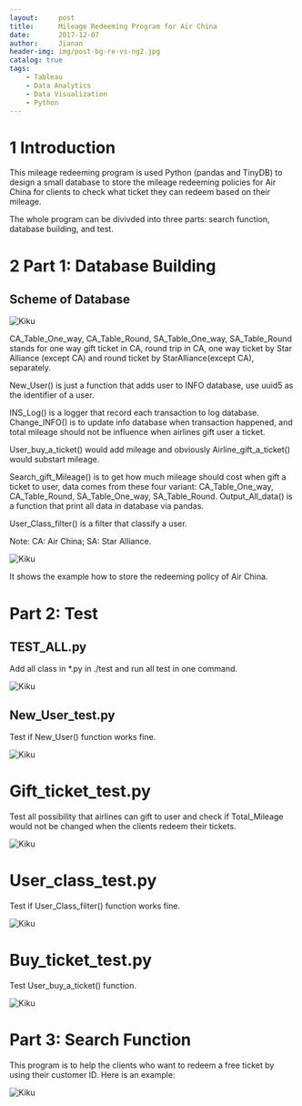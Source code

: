 ```yaml
---
layout:     post
title:      Mileage Redeeming Program for Air China
date:       2017-12-07
author:     Jianan
header-img: img/post-bg-re-vs-ng2.jpg
catalog: true
tags:
    - Tableau
    - Data Analytics
    - Data Visualization
    - Python
---
```


# 1 Introduction
This mileage redeeming program is used Python (pandas and TinyDB) to design a small database to store the mileage redeeming policies for Air China for clients to check what ticket they can redeem based on their mileage.

The whole program can be divivded into three parts: search function, database building, and test.

# 2 Part 1: Database Building
## Scheme of Database
![Kiku](https://github.com/StellaLii/MarkDown-Photos/blob/master/AirChina/4.png)

CA_Table_One_way, CA_Table_Round, SA_Table_One_way, SA_Table_Round stands for one way gift ticket in CA, round trip in CA, one way ticket by Star Alliance (except CA) and round ticket by StarAlliance(except CA), separately. 

New_User() is just a function that adds user to INFO database, use uuid5 as the identifier of a user. 

INS_Log() is a logger that record each transaction to log database. Change_INFO() is to update info database when transaction happened, and total mileage should not be influence when airlines gift user a ticket. 

User_buy_a_ticket() would add mileage and obviously Airline_gift_a_ticket() would substart mileage. 

Search_gift_Mileage() is to get how much mileage should cost when gift a ticket to user, data comes from these four variant: CA_Table_One_way, CA_Table_Round, SA_Table_One_way, SA_Table_Round. Output_All_data() is a function that print all data in database via pandas. 

User_Class_filter() is a filter that classify a user. 

Note: CA: Air China; SA: Star Alliance.

![Kiku](https://github.com/StellaLii/MarkDown-Photos/blob/master/AirChina/1.png)

It shows the example how to store the redeeming policy of Air China.

# Part 2: Test
## TEST_ALL.py
Add all class in *.py in ./test and run all test in one command.

![Kiku](https://github.com/StellaLii/MarkDown-Photos/blob/master/AirChina/5.png)

## New_User_test.py
Test if New_User() function works fine.

![Kiku](https://github.com/StellaLii/MarkDown-Photos/blob/master/AirChina/6.png)

# Gift_ticket_test.py
Test all possibility that airlines can gift to user and check if Total_Mileage would not be changed when the clients redeem their tickets.

![Kiku](https://github.com/StellaLii/MarkDown-Photos/blob/master/AirChina/7.png)

# User_class_test.py
Test if User_Class_filter() function works fine.

![Kiku](https://github.com/StellaLii/MarkDown-Photos/blob/master/AirChina/8.png)

# Buy_ticket_test.py
Test User_buy_a_ticket() function.

![Kiku](https://github.com/StellaLii/MarkDown-Photos/blob/master/AirChina/9.png)

# Part 3: Search Function
This program is to help the clients who want to redeem a free ticket by using their customer ID. Here is an example:

![Kiku](https://github.com/StellaLii/MarkDown-Photos/blob/master/AirChina/10.png)